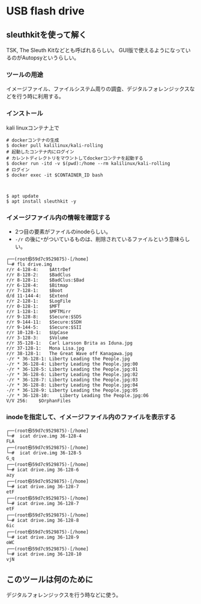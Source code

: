 # USB flash drive	

## sleuthkitを使って解く
TSK, The Sleuth Kitなどとも呼ばれるらしい。
GUI版で使えるようになっているのがAutopsyというらしい。

### ツールの用途
イメージファイル、ファイルシステム周りの調査、デジタルフォレンジックスなどを行う時に利用する。


### インストール
kali linuxコンテナ上で
```
# dockerコンテナの生成
$ docker pull kalilinux/kali-rolling
# 起動したコンテナ内にログイン
# カレントディレクトリをマウントしてdockerコンテナを起動する
$ docker run -itd -v $(pwd):/home --rm kalilinux/kali-rolling
# ログイン
$ docker exec -it $CONTAINER_ID bash



$ apt update
$ apt install sleuthkit -y
```

### イメージファイル内の情報を確認する

- 2つ目の要素がファイルのinodeらしい。
- `-/r` の後に`*`がついているものは、削除されているファイルという意味らしい。
```
┌──(root㉿59d7c9529875)-[/home]
└─# fls drive.img
r/r 4-128-4:	$AttrDef
r/r 8-128-2:	$BadClus
r/r 8-128-1:	$BadClus:$Bad
r/r 6-128-4:	$Bitmap
r/r 7-128-1:	$Boot
d/d 11-144-4:	$Extend
r/r 2-128-1:	$LogFile
r/r 0-128-1:	$MFT
r/r 1-128-1:	$MFTMirr
r/r 9-128-8:	$Secure:$SDS
r/r 9-144-11:	$Secure:$SDH
r/r 9-144-5:	$Secure:$SII
r/r 10-128-1:	$UpCase
r/r 3-128-3:	$Volume
r/r 35-128-1:	Carl Larsson Brita as Iduna.jpg
r/r 37-128-1:	Mona Lisa.jpg
r/r 38-128-1:	The Great Wave off Kanagawa.jpg
-/r * 36-128-1:	Liberty Leading the People.jpg
-/r * 36-128-4:	Liberty Leading the People.jpg:00
-/r * 36-128-5:	Liberty Leading the People.jpg:01
-/r * 36-128-6:	Liberty Leading the People.jpg:02
-/r * 36-128-7:	Liberty Leading the People.jpg:03
-/r * 36-128-8:	Liberty Leading the People.jpg:04
-/r * 36-128-9:	Liberty Leading the People.jpg:05
-/r * 36-128-10:	Liberty Leading the People.jpg:06
V/V 256:	$OrphanFiles
```

### inodeを指定して、イメージファイル内のファイルを表示する

```
┌──(root㉿59d7c9529875)-[/home]
└─#  icat drive.img 36-128-4
FLA
┌──(root㉿59d7c9529875)-[/home]
└─#  icat drive.img 36-128-5
G_q
┌──(root㉿59d7c9529875)-[/home]
└─# icat drive.img 36-128-6
azy
┌──(root㉿59d7c9529875)-[/home]
└─# icat drive.img 36-128-7
etF
┌──(root㉿59d7c9529875)-[/home]
└─# icat drive.img 36-128-7
etF
┌──(root㉿59d7c9529875)-[/home]
└─# icat drive.img 36-128-8
6ic
┌──(root㉿59d7c9529875)-[/home]
└─# icat drive.img 36-128-9
oWC
┌──(root㉿59d7c9529875)-[/home]
└─# icat drive.img 36-128-10
vjN
```

## このツールは何のために
デジタルフォレンジックスを行う時などに使う。
